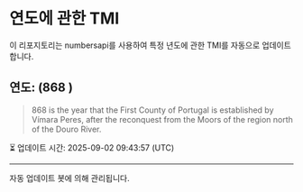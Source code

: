 
# 연도에 관한 TMI

이 리포지토리는 numbersapi를 사용하여 특정 년도에 관한 TMI를 자동으로 업데이트합니다.

## 연도: (868 )
> 868 is the year that the First County of Portugal is established by Vímara Peres, after the reconquest from the Moors of the region north of the Douro River.

⏳ 업데이트 시간: 2025-09-02 09:43:57 (UTC)

---
자동 업데이트 봇에 의해 관리됩니다.
